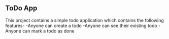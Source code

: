 ## ToDo App
This project contains a simple todo application which contains the following features-
-Anyone can create a todo 
-Anyone can see their existing todo
-Anyone can mark a todo as done

<!-- inialize a node a project -->
<!-- put a package json -->